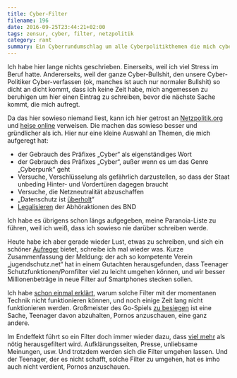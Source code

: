 ```yaml
---
title: Cyber-Filter
filename: 196
date: 2016-09-25T23:44:21+02:00
tags: zensur, cyber, filter, netzpolitik
category: rant
summary: Ein Cyberrundumschlag um alle Cyberpolitikthemen die mich cyberaufregen.
---
```


Ich habe hier lange nichts geschrieben. Einerseits, weil ich viel Stress im Beruf hatte. Andererseits, weil der ganze Cyber\-Bullshit, den unsere Cyber\-Politiker Cyber\-verfassen (ok, manches ist auch nur normaler Bullshit) so dicht an dicht kommt, dass ich keine Zeit habe, mich angemessen zu beruhigen um hier einen Eintrag zu schreiben, bevor die nächste Sache kommt, die mich aufregt.

Da das hier sowieso niemand liest, kann ich hier getrost an [Netzpolitik.org](https://netzpolitik.org) und [heise online](https://heise.de) verweisen. Die machen das sowieso besser und gründlicher als ich. Hier nur eine kleine Auswahl an Themen, die mich aufgeregt hat:

- der Gebrauch des Präfixes „Cyber“ als eigenständiges Wort
- der Gebrauch des Präfixes „Cyber“, außer wenn es um das Genre „Cyberpunk“ geht
- Versuche, Verschlüsselung als gefährlich darzustellen, so dass der Staat unbeding Hinter\- und Vordertüren dagegen braucht
- Versuche, die Netzneutralität abzuschaffen
- „Datenschutz ist [überholt](https://www.heise.de/newsticker/meldung/Merkel-auf-dem-IT-Gipfel-Datenschutz-darf-Big-Data-nicht-verhindern-2980126.html)“
- [Legalisieren](https://netzpolitik.org/2016/warum-alle-gegen-das-bnd-gesetz-sind-ausser-der-bundesregierung/) der Abhöraktionen des BND

Ich habe es übrigens schon längs aufgegeben, meine Paranoia\-Liste zu führen, weil ich weiß, dass ich sowieso nie darüber schreiben werde.

Heute habe ich aber gerade wieder Lust, etwas zu schreiben, und sich ein schöner [Aufreger](https://www.heise.de/newsticker/meldung/Jugendschuetzer-rufen-nach-Pornofiltern-in-Browsern-und-Betriebssystemen-3331229.html) bietet, schreibe ich mal wieder was. Kurze Zusammenfassung der Meldung: der ach so kompetente Verein „jugendschutz.net“ hat in einem Gutachten herausgefunden, dass Teenager Schutzfunktionen/Pornfilter viel zu leicht umgehen können, und wir besser Millionenbeträge in neue Filter auf Smartphones stecken sollen.

Ich habe [schon einmal erklärt](/blogposts/85), warum solche Filter mit der momentanen Technik nicht funktionieren können, und noch einige Zeit lang nicht funktionieren werden. Großmeister des Go\-Spiels [zu besiegen](https://de.wikipedia.org/wiki/AlphaGo#Spielnotationen_der_AlphaGo-Partien) ist eine Sache, Teenager davon abzuhalten, Pornos anzuschauen, eine ganz andere.

Im Endeffekt führt so ein Filter doch immer wieder dazu, dass [viel mehr](https://www.techdirt.com/articles/20140702/22000227768/uks-web-filters-blocking-nearly-one-fifth-worlds-most-popular-websites.shtml) als nötig herausgefiltert wird. Aufklärungsseiten, Presse, unliebsame Meinungen, usw. Und trotzdem werden sich die Filter umgehen lassen. Und der Teenager, der es nicht schafft, solche Filter zu umgehen, hat es imho auch nicht verdient, Pornos anzuschauen.
